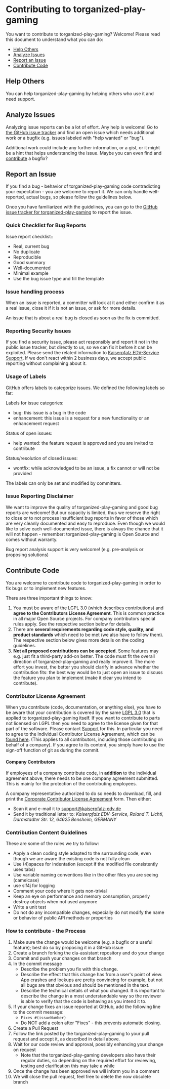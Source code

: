 # Contributing to torganized-play-gaming

You want to contribute to torganized-play-gaming? Welcome! Please read this document to understand what you can do:

* [Help Others](#help-others)
* [Analyze Issues](#analyze-issues)
* [Report an Issue](#report-an-issue)
* [Contribute Code](#contribute-code)

## Help Others

You can help torganized-play-gaming by helping others who use it and need support.

## Analyze Issues

Analyzing issue reports can be a lot of effort. Any help is welcome!
Go to [the GitHub issue tracker](https://github.com/Paladins-Inn/torganized-play-gaming/issues?state=open) and find an open issue which needs additional work or a bugfix (e.g. issues labeled with "help wanted" or "bug").

Additional work could include any further information, or a gist, or it might be a hint that helps understanding the issue. Maybe you can even find and [contribute](#contribute-code) a bugfix?

## Report an Issue

If you find a bug - behavior of torganized-play-gaming code contradicting your expectation - you are welcome to report it.
We can only handle well-reported, actual bugs, so please follow the guidelines below.

Once you have familiarized with the guidelines, you can go to the [GitHub issue tracker for torganized-play-gaming](https://github.com/Paladins-Inn/torganized-play-gaming/issues/new) to report the issue.

### Quick Checklist for Bug Reports

Issue report checklist::

* Real, current bug
* No duplicate
* Reproducible
* Good summary
* Well-documented
* Minimal example
* Use the bug issue type and fill the template

### Issue handling process

When an issue is reported, a committer will look at it and either confirm it as a real issue, close it if it is not an issue, or ask for more details.

An issue that is about a real bug is closed as soon as the fix is committed.

### Reporting Security Issues

If you find a security issue, please act responsibly and report it not in the public issue tracker, but directly to us, so we can fix it before it can be exploited.
Please send the related information to [Kaiserpfalz EDV-Service Support](mailto:support@kaiserpfalz-edv.de).
If we don't react within 2 business days, we accept public reporting without complaining about it.

### Usage of Labels

GitHub offers labels to categorize issues. We defined the following labels so far:

Labels for issue categories:

* bug: this issue is a bug in the code
* enhancement: this issue is a request for a new functionality or an enhancement request

Status of open issues:

* help wanted: the feature request is approved and you are invited to contribute

Status/resolution of closed issues:

* wontfix: while acknowledged to be an issue, a fix cannot or will not be provided

The labels can only be set and modified by committers.

### Issue Reporting Disclaimer

We want to improve the quality of torganized-play-gaming and good bug reports are welcome! But our capacity is limited, thus we reserve the right to close or to not process insufficient bug reports in favor of those which are very cleanly documented and easy to reproduce. Even though we would like to solve each well-documented issue, there is always the chance that it will not happen - remember: torganized-play-gaming is Open Source and comes without warranty.

Bug report analysis support is very welcome! (e.g. pre-analysis or proposing solutions)

## Contribute Code

You are welcome to contribute code to torganized-play-gaming in order to fix bugs or to implement new features.

There are three important things to know:

1. You must be aware of the LGPL 3.0 (which describes contributions) and **agree to the Contributors License Agreement**.
   This is common practice in all major Open Source projects.
   For company contributors special rules apply. See the respective section below for details.
2. There are **several requirements regarding code style, quality, and product standards** which need to be met (we also have to follow them).
   The respective section below gives more details on the coding guidelines.
3. **Not all proposed contributions can be accepted**.
   Some features may e.g. just fit a third-party add-on better.
   The code must fit the overall direction of torganized-play-gaming and really improve it.
   The more effort you invest, the better you should clarify in advance whether the contribution fits: the best way would be to just open an issue to discuss the feature you plan to implement (make it clear you intend to contribute).

### Contributor License Agreement

When you contribute (code, documentation, or anything else), you have to be aware that your contribution is covered by the same [LGPL 3.0](https://www.gnu.org/licenses/lgpl-3.0.txt) that is applied to torganized-play-gaming itself.
If you want to contribute to parts not licensed on LGPL then you need to agree to the license given for that part of the software. Please contact [Support](support@kaiserpfalz-edv.de) for this.
In particular you need to agree to the Individual Contributor License Agreement, which can be [found here](https://gist.github.com/Paladins-Inn/b76f623edb7830b4344ef2d5e373075e).
(This applies to all contributors, including those contributing on behalf of a company).
If you agree to its content, you simply have to use the sign-off function of git as during the commit.

#### Company Contributors

If employees of a company contribute code, in **addition** to the individual agreement above, there needs to be one company agreement submitted. This is mainly for the protection of the contributing employees.

A company representative authorized to do so needs to download, fill, and print the [Corporate Contributor License Agreement](https://github.com/Paladins-Inn/torganized-play-gaming/blob/master/KES%20Corporate%20Contributor%20License%20Agreement%20(2019-12-31).pdf)
form.
Then either:

* Scan it and e-mail it to [support@kaiserpfalz-edv.de](mailto:support@kaiserpfalz-edv.de)
* Send it by traditional letter to: *Kaiserpfalz EDV-Service, Roland T. Lichti, Darmstädter Str. 12, 64625 Bensheim, GERMANY*

### Contribution Content Guidelines

These are some of the rules we try to follow:

* Apply a clean coding style adapted to the surrounding code, even though we are aware the existing code is not fully clean
* Use (4)spaces for indentation (except if the modified file consistently uses tabs)
* Use variable naming conventions like in the other files you are seeing (camelcase)
* use slf4j for logging
* Comment your code where it gets non-trivial
* Keep an eye on performance and memory consumption, properly destroy objects when not used anymore
* Write a unit test
* Do not do any incompatible changes, especially do not modify the name or behavior of public API methods or properties

### How to contribute - the Process

1. Make sure the change would be welcome (e.g. a bugfix or a useful feature); best do so by proposing it in a GitHub issue
2. Create a branch forking the cla-assistant repository and do your change
3. Commit and push your changes on that branch
4. In the commit message
   * Describe the problem you fix with this change.
   * Describe the effect that this change has from a user's point of view.
     App crashes and lockups are pretty convincing for example, but not all bugs are that obvious and should be mentioned in the text.
   * Describe the technical details of what you changed.
     It is important to describe the change in a most understandable way so the reviewer is able to verify that the code is behaving as you intend it to.
5. If your change fixes an issue reported at GitHub, add the following line to the commit message:
   * ```Fixes #(issueNumber)```
   * Do NOT add a colon after "Fixes" - this prevents automatic closing.
6. Create a Pull Request
7. Follow the link posted by the torganized-play-gaming to your pull request and accept it, as described in detail above.
8. Wait for our code review and approval, possibly enhancing your change on request
   * Note that the torganized-play-gaming developers also have their regular duties, so depending on the required effort for reviewing, testing and clarification this may take a while
9. Once the change has been approved we will inform you in a comment
10. We will close the pull request, feel free to delete the now obsolete branch
